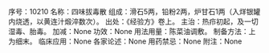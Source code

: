 序号：10210
名称：四味拔毒散
组成：滑石5两，铅粉2两，炉甘石1两（入烊银罐内烧透，以黄连汁煅淬数次）。
出处：《经验方》卷上。
主治：热疖初起，及一切湿毒、胎毒。
加减：None
功效：None
用法用量：陈菜油调敷。
制备方法：上为细末。
临床应用：None
各家论述：None
用药禁忌：None
附注：None
